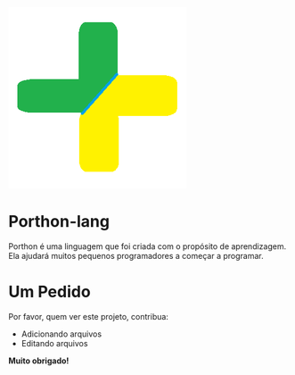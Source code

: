 ![Imagem porthon](porthon.png)
# Porthon-lang
Porthon é uma linguagem que foi criada com o propósito de aprendizagem. Ela ajudará muitos pequenos programadores a começar a programar.

# Um Pedido

Por favor, quem ver este projeto, contribua:

- Adicionando arquivos
- Editando arquivos

**Muito obrigado!**
